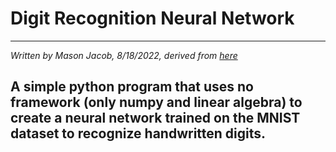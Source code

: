 # Digit Recognition Neural Network
----------------------------------
*Written by Mason Jacob, 8/18/2022, derived from [here](https://www.kaggle.com/code/wwsalmon/simple-mnist-nn-from-scratch-numpy-no-tf-keras/notebook)*

## A simple python program that uses no framework (only numpy and linear algebra) to create a neural network trained on the MNIST dataset to recognize handwritten digits. 
